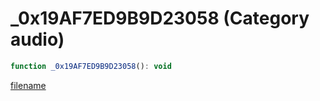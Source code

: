 # _0x19AF7ED9B9D23058 (Category audio)

```js
function _0x19AF7ED9B9D23058(): void
```

[filename](_0x19AF7ED9B9D23058_m.md ':include')
